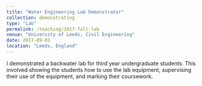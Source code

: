 ```yaml
---
title: "Water Engineering Lab Demonstrator"
collection: demonstrating
type: "Lab"
permalink: /teaching/2017-fall-lab
venue: "University of Leeds, Civil Engineering"
date: 2017-09-01
location: "Leeds, England"
---
```


I demonstrated a backwater lab for third year undergraduate students. This involved showing the students how to use the lab equipment, supervising their use of the equipment, and marking their coursework.
